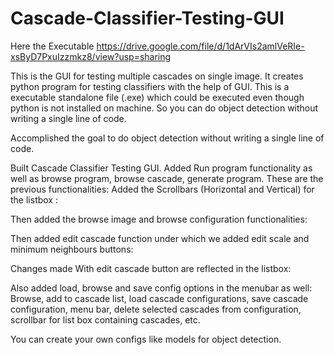 # Cascade-Classifier-Testing-GUI

Here the Executable
https://drive.google.com/file/d/1dArVIs2amlVeRIe-xsByD7PxuIzzmkz8/view?usp=sharing


This is the GUI for testing multiple cascades on single image. It creates python program for testing classifiers with the help of GUI. This is a executable standalone file (.exe) which could be executed even though python is not installed on machine. So you can do object detection without writing a single line of code.

Accomplished the goal to do object detection without writing a single line of code.

Built Cascade Classifier Testing GUI.
Added Run program functionality as well as browse program, browse cascade, generate program.
These are the previous functionalities:
Added the Scrollbars (Horizontal and Vertical) for the listbox :

Then added the browse image and browse configuration functionalities:

Then added edit cascade function under which we added edit scale and minimum neighbours buttons:

Changes made With edit cascade button are reflected in the listbox:

Also added load, browse and save config options in the menubar as well:
Browse, add to cascade list, load cascade configurations, save cascade configuration, menu bar,  delete selected cascades from configuration, scrollbar for list box containing cascades, etc.

You can create your own configs like models for object detection.
